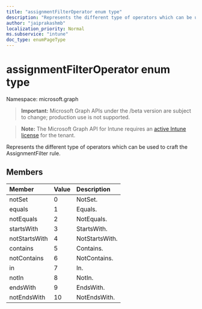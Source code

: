 ```yaml
---
title: "assignmentFilterOperator enum type"
description: "Represents the different type of operators which can be used to craft the AssignmentFilter rule."
author: "jaiprakashmb"
localization_priority: Normal
ms.subservice: "intune"
doc_type: enumPageType
---
```


# assignmentFilterOperator enum type

Namespace: microsoft.graph

> **Important:** Microsoft Graph APIs under the /beta version are subject to change; production use is not supported.

> **Note:** The Microsoft Graph API for Intune requires an [active Intune license](https://go.microsoft.com/fwlink/?linkid=839381) for the tenant.

Represents the different type of operators which can be used to craft the AssignmentFilter rule.

## Members
|Member|Value|Description|
|:---|:---|:---|
|notSet|0|NotSet.|
|equals|1|Equals.|
|notEquals|2|NotEquals.|
|startsWith|3|StartsWith.|
|notStartsWith|4|NotStartsWith.|
|contains|5|Contains.|
|notContains|6|NotContains.|
|in|7|In.|
|notIn|8|NotIn.|
|endsWith|9|EndsWith.|
|notEndsWith|10|NotEndsWith.|